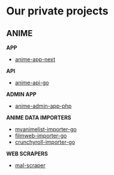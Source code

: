 # Our private projects

## ANIME 

**APP**
- [anime-app-next](https://github.com/necodeo/anime-app-next)

**API**
- [anime-api-go](https://github.com/necodeo/anime-api-go)

**ADMIN APP**
- [anime-admin-app-php](https://github.com/necodeo/anime-admin-app-php)

**ANIME DATA IMPORTERS**
- [myanimelist-importer-go](https://github.com/necodeo/myanimelist-importer-go)
- [filmweb-importer-go](https://github.com/necodeo/filmweb-importer-go)
- [crunchyroll-importer-go](https://github.com/necodeo/crunchyroll-importer-go)

**WEB SCRAPERS**
- [mal-scraper](https://github.com/necodeo/mal-scraper)
